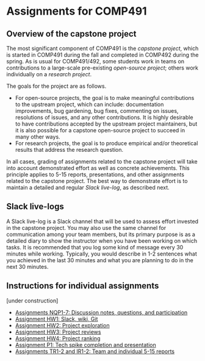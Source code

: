 # Assignments for COMP491


## Overview of the capstone project

The most significant component of COMP491 is the *capstone
project*, which is started in COMP491 during the fall and completed in
COMP492 during the spring. As is usual for COMP491/492, some students
work in teams on contributions to a large-scale pre-existing
*open-source project*; others work individually on a *research
project*.

The goals for the project are as follows.
* For open-source projects, the goal is to make meaningful
  contributions to the upstream project, which can include:
  documentation improvements, bug gardening, bug fixes, commenting on
  issues, resolutions of issues, and any other contributions. It is
  highly desirable to have contributions accepted by the upstream
  project maintainers, but it is also possible for a capstone
  open-source project to succeed in many other ways.
* For research projects, the goal is to produce empirical and/or
  theoretical results that address the research question.

In all cases, grading of assignments related to the capstone project
will take into account demonstrated effort as well as concrete
achievements. This principle applies to 5-15 reports, presentations,
and other assignments related to the capstone project. The best way to
demonstrate effort is to maintain a detailed and regular *Slack
live-log*, as described next.

## Slack live-logs

A Slack live-log is a Slack channel that will be used to assess effort
invested in the capstone project. You may also use the same
channel for communication among your team members, but its primary
purpose is as a detailed diary to show the instructor when you have
been working on which tasks. It is recommended that you log some kind
of message every 30 minutes while working. Typically, you would
describe in 1-2 sentences what you achieved in the last 30 minutes and
what you are planning to do in the next 30 minutes.

## Instructions for individual assignments

[under construction]

* [Assignments NQP1-7: Discussion notes, questions, and participation](NQP.docx)
* [Assignment HW1: Slack, wiki, Git](HW1-slack-wiki-git.docx)
* [Assignment HW2: Project exploration](HW2-project-exploration.docx)
* [Assignment HW3: Project reviews](HW3-project-reviews.docx)
* [Assignment HW4: Project ranking](HW4-project-ranking.docx)
* [Assignment P1: Tech spike completion and presentation](P1-tech-spike-presentation.docx)
* [Assignments TR1-2 and IR1-2: Team and individual 5-15 reports](TR-IR.docx)
<!-- * [Assignment CP: Checkpoint presentation](CP.docx) -->
<!-- * [Assignments PP1, PP2, PP3: Poster presentation](PP.docx) -->
<!-- * [Assignment RBP: Reflective blog post](RBP.docx) -->
<!-- * [Assignment FP: Final Presentation](FP.docx) -->

